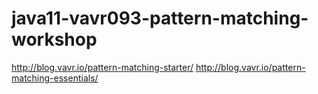 # java11-vavr093-pattern-matching-workshop

http://blog.vavr.io/pattern-matching-starter/
http://blog.vavr.io/pattern-matching-essentials/